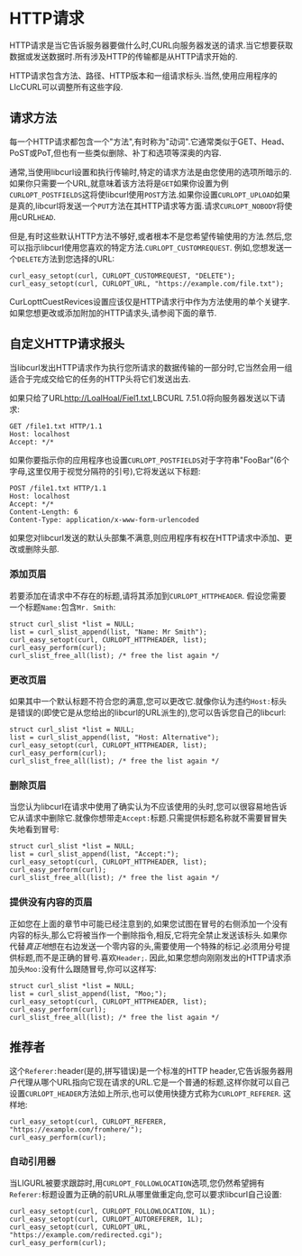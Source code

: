 
# HTTP请求

HTTP请求是当它告诉服务器要做什么时,CURL向服务器发送的请求.当它想要获取数据或发送数据时.所有涉及HTTP的传输都是从HTTP请求开始的.

HTTP请求包含方法、路径、HTTP版本和一组请求标头.当然,使用应用程序的LIcCURL可以调整所有这些字段.

## 请求方法

每一个HTTP请求都包含一个"方法",有时称为"动词".它通常类似于GET、Head、PoST或PoT,但也有一些类似删除、补丁和选项等深奥的内容.

通常,当使用libcurl设置和执行传输时,特定的请求方法是由您使用的选项所暗示的.如果你只需要一个URL,就意味着该方法将是`GET`如果你设置为例`CURLOPT_POSTFIELDS`这将使libcurl使用`POST`方法.如果你设置`CURLOPT_UPLOAD`如果是真的,libcurl将发送一个`PUT`方法在其HTTP请求等方面.请求`CURLOPT_NOBODY`将使用cURL`HEAD`.

但是,有时这些默认HTTP方法不够好,或者根本不是您希望传输使用的方法.然后,您可以指示libcurl使用您喜欢的特定方法.`CURLOPT_CUSTOMREQUEST`. 例如,您想发送一个`DELETE`方法到您选择的URL:

```
curl_easy_setopt(curl, CURLOPT_CUSTOMREQUEST, "DELETE");
curl_easy_setopt(curl, CURLOPT_URL, "https://example.com/file.txt");
```

CurLopttCuestRevices设置应该仅是HTTP请求行中作为方法使用的单个关键字.如果您想更改或添加附加的HTTP请求头,请参阅下面的章节.

## 自定义HTTP请求报头

当libcurl发出HTTP请求作为执行您所请求的数据传输的一部分时,它当然会用一组适合于完成交给它的任务的HTTP头将它们发送出去.

如果只给了URL[http://LoalHoal/Fiel1.txt](http://localhost/file1.txt"),LBCURL 7.51.0将向服务器发送以下请求:

```
GET /file1.txt HTTP/1.1
Host: localhost
Accept: */*
```

如果你要指示你的应用程序也设置`CURLOPT_POSTFIELDS`对于字符串"FooBar"(6个字母,这里仅用于视觉分隔符的引号),它将发送以下标题:

```
POST /file1.txt HTTP/1.1
Host: localhost
Accept: */*
Content-Length: 6
Content-Type: application/x-www-form-urlencoded
```

如果您对libcurl发送的默认头部集不满意,则应用程序有权在HTTP请求中添加、更改或删除头部.

### 添加页眉

若要添加在请求中不存在的标题,请将其添加到`CURLOPT_HTTPHEADER`. 假设您需要一个标题`Name:`包含`Mr. Smith`:

```
struct curl_slist *list = NULL;
list = curl_slist_append(list, "Name: Mr Smith");
curl_easy_setopt(curl, CURLOPT_HTTPHEADER, list);
curl_easy_perform(curl);
curl_slist_free_all(list); /* free the list again */
```

### 更改页眉

如果其中一个默认标题不符合您的满意,您可以更改它.就像你认为违约`Host:`标头是错误的(即使它是从您给出的libcurl的URL派生的),您可以告诉您自己的libcurl:

```
struct curl_slist *list = NULL;
list = curl_slist_append(list, "Host: Alternative");
curl_easy_setopt(curl, CURLOPT_HTTPHEADER, list);
curl_easy_perform(curl);
curl_slist_free_all(list); /* free the list again */
```

### 删除页眉

当您认为libcurl在请求中使用了确实认为不应该使用的头时,您可以很容易地告诉它从请求中删除它.就像你想带走`Accept:`标题.只需提供标题名称就不需要冒冒失失地看到冒号:

```
struct curl_slist *list = NULL;
list = curl_slist_append(list, "Accept:");
curl_easy_setopt(curl, CURLOPT_HTTPHEADER, list);
curl_easy_perform(curl);
curl_slist_free_all(list); /* free the list again */
```

### 提供没有内容的页眉

正如您在上面的章节中可能已经注意到的,如果您试图在冒号的右侧添加一个没有内容的标头,那么它将被当作一个删除指令,相反,它将完全禁止发送该标头.如果你代替*真正地*想在右边发送一个零内容的头,需要使用一个特殊的标记.必须用分号提供标题,而不是正确的冒号.喜欢`Header;`. 因此,如果您想向刚刚发出的HTTP请求添加头`Moo:`没有什么跟随冒号,你可以这样写:

```
struct curl_slist *list = NULL;
list = curl_slist_append(list, "Moo;");
curl_easy_setopt(curl, CURLOPT_HTTPHEADER, list);
curl_easy_perform(curl);
curl_slist_free_all(list); /* free the list again */
```

## 推荐者

这个`Referer:`header(是的,拼写错误)是一个标准的HTTP header,它告诉服务器用户代理从哪个URL指向它现在请求的URL.它是一个普通的标题,这样你就可以自己设置`CURLOPT_HEADER`方法如上所示,也可以使用快捷方式称为`CURLOPT_REFERER`. 这样地:

```
curl_easy_setopt(curl, CURLOPT_REFERER, "https://example.com/fromhere/");
curl_easy_perform(curl);
```

### 自动引用器

当LIGURL被要求跟踪时,用`CURLOPT_FOLLOWLOCATION`选项,您仍然希望拥有`Referer:`标题设置为正确的前URL从哪里做重定向,您可以要求libcurl自己设置:

```
curl_easy_setopt(curl, CURLOPT_FOLLOWLOCATION, 1L);
curl_easy_setopt(curl, CURLOPT_AUTOREFERER, 1L);
curl_easy_setopt(curl, CURLOPT_URL, "https://example.com/redirected.cgi");
curl_easy_perform(curl);
```
